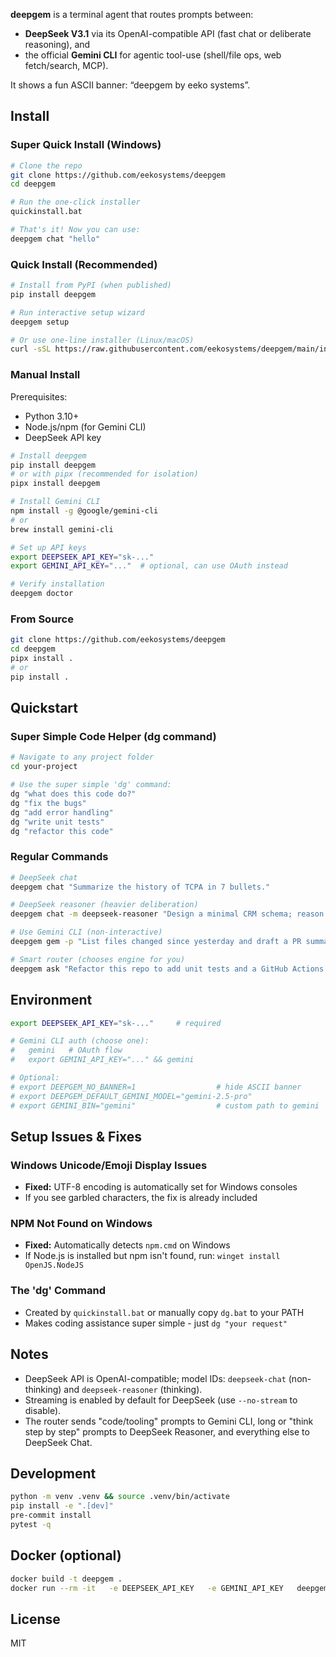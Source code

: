 
**deepgem** is a terminal agent that routes prompts between:
- **DeepSeek V3.1** via its OpenAI-compatible API (fast chat or deliberate reasoning), and
- the official **Gemini CLI** for agentic tool-use (shell/file ops, web fetch/search, MCP).

It shows a fun ASCII banner: “deepgem by eeko systems”.

## Install

### Super Quick Install (Windows)

```bash
# Clone the repo
git clone https://github.com/eekosystems/deepgem
cd deepgem

# Run the one-click installer
quickinstall.bat

# That's it! Now you can use:
deepgem chat "hello"
```

### Quick Install (Recommended)

```bash
# Install from PyPI (when published)
pip install deepgem

# Run interactive setup wizard
deepgem setup

# Or use one-line installer (Linux/macOS)
curl -sSL https://raw.githubusercontent.com/eekosystems/deepgem/main/install.sh | bash
```

### Manual Install

Prerequisites:
- Python 3.10+
- Node.js/npm (for Gemini CLI)
- DeepSeek API key

```bash
# Install deepgem
pip install deepgem
# or with pipx (recommended for isolation)
pipx install deepgem

# Install Gemini CLI
npm install -g @google/gemini-cli
# or
brew install gemini-cli

# Set up API keys
export DEEPSEEK_API_KEY="sk-..."
export GEMINI_API_KEY="..."  # optional, can use OAuth instead

# Verify installation
deepgem doctor
```

### From Source

```bash
git clone https://github.com/eekosystems/deepgem
cd deepgem
pipx install .
# or
pip install .
```

## Quickstart

### Super Simple Code Helper (dg command)
```bash
# Navigate to any project folder
cd your-project

# Use the super simple 'dg' command:
dg "what does this code do?"
dg "fix the bugs"
dg "add error handling"
dg "write unit tests"
dg "refactor this code"
```

### Regular Commands
```bash
# DeepSeek chat
deepgem chat "Summarize the history of TCPA in 7 bullets."

# DeepSeek reasoner (heavier deliberation)
deepgem chat -m deepseek-reasoner "Design a minimal CRM schema; reason step-by-step."

# Use Gemini CLI (non-interactive)
deepgem gem -p "List files changed since yesterday and draft a PR summary." --include-directories .

# Smart router (chooses engine for you)
deepgem ask "Refactor this repo to add unit tests and a GitHub Actions workflow."
```

## Environment

```bash
export DEEPSEEK_API_KEY="sk-..."     # required

# Gemini CLI auth (choose one):
#   gemini   # OAuth flow
#   export GEMINI_API_KEY="..." && gemini

# Optional:
# export DEEPGEM_NO_BANNER=1                  # hide ASCII banner
# export DEEPGEM_DEFAULT_GEMINI_MODEL="gemini-2.5-pro"
# export GEMINI_BIN="gemini"                  # custom path to gemini
```

## Setup Issues & Fixes

### Windows Unicode/Emoji Display Issues
- **Fixed:** UTF-8 encoding is automatically set for Windows consoles
- If you see garbled characters, the fix is already included

### NPM Not Found on Windows  
- **Fixed:** Automatically detects `npm.cmd` on Windows
- If Node.js is installed but npm isn't found, run: `winget install OpenJS.NodeJS`

### The 'dg' Command
- Created by `quickinstall.bat` or manually copy `dg.bat` to your PATH
- Makes coding assistance super simple - just `dg "your request"`

## Notes
- DeepSeek API is OpenAI-compatible; model IDs: `deepseek-chat` (non-thinking) and `deepseek-reasoner` (thinking).
- Streaming is enabled by default for DeepSeek (use `--no-stream` to disable).
- The router sends "code/tooling" prompts to Gemini CLI, long or "think step by step" prompts to DeepSeek Reasoner, and everything else to DeepSeek Chat.

## Development

```bash
python -m venv .venv && source .venv/bin/activate
pip install -e ".[dev]"
pre-commit install
pytest -q
```

## Docker (optional)
```bash
docker build -t deepgem .
docker run --rm -it   -e DEEPSEEK_API_KEY   -e GEMINI_API_KEY   deepgem deepgem chat "Hello from container"
```

## License
MIT
